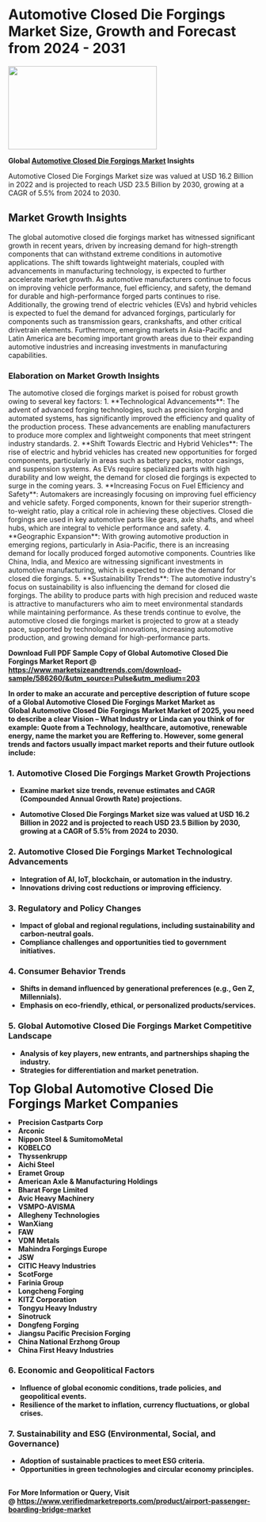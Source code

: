 <H1>Automotive Closed Die Forgings Market Size, Growth and Forecast from 2024 - 2031</H1><img class="aligncenter size-medium wp-image-584254" src="https://thirdeyenews.in/wp-content/uploads/2024/09/Global-Market-Research-300x168.jpeg" alt="" width="300" height="168" /><p><strong>Global&nbsp;<a href="https://www.marketsizeandtrends.com/download-sample/586260/&amp;utm_source=Pulse&amp;utm_medium=203">Automotive Closed Die Forgings Market</a> Insights</strong></p><p>Automotive Closed Die Forgings Market size was valued at USD 16.2 Billion in 2022 and is projected to reach USD 23.5 Billion by 2030, growing at a CAGR of 5.5% from 2024 to 2030.</p><p><h2>Market Growth Insights</h2> The global automotive closed die forgings market has witnessed significant growth in recent years, driven by increasing demand for high-strength components that can withstand extreme conditions in automotive applications. The shift towards lightweight materials, coupled with advancements in manufacturing technology, is expected to further accelerate market growth. As automotive manufacturers continue to focus on improving vehicle performance, fuel efficiency, and safety, the demand for durable and high-performance forged parts continues to rise. Additionally, the growing trend of electric vehicles (EVs) and hybrid vehicles is expected to fuel the demand for advanced forgings, particularly for components such as transmission gears, crankshafts, and other critical drivetrain elements. Furthermore, emerging markets in Asia-Pacific and Latin America are becoming important growth areas due to their expanding automotive industries and increasing investments in manufacturing capabilities. <p><strong></strong></p> <h3>Elaboration on Market Growth Insights</h3> The automotive closed die forgings market is poised for robust growth owing to several key factors: 1. **Technological Advancements**: The advent of advanced forging technologies, such as precision forging and automated systems, has significantly improved the efficiency and quality of the production process. These advancements are enabling manufacturers to produce more complex and lightweight components that meet stringent industry standards. 2. **Shift Towards Electric and Hybrid Vehicles**: The rise of electric and hybrid vehicles has created new opportunities for forged components, particularly in areas such as battery packs, motor casings, and suspension systems. As EVs require specialized parts with high durability and low weight, the demand for closed die forgings is expected to surge in the coming years. 3. **Increasing Focus on Fuel Efficiency and Safety**: Automakers are increasingly focusing on improving fuel efficiency and vehicle safety. Forged components, known for their superior strength-to-weight ratio, play a critical role in achieving these objectives. Closed die forgings are used in key automotive parts like gears, axle shafts, and wheel hubs, which are integral to vehicle performance and safety. 4. **Geographic Expansion**: With growing automotive production in emerging regions, particularly in Asia-Pacific, there is an increasing demand for locally produced forged automotive components. Countries like China, India, and Mexico are witnessing significant investments in automotive manufacturing, which is expected to drive the demand for closed die forgings. 5. **Sustainability Trends**: The automotive industry's focus on sustainability is also influencing the demand for closed die forgings. The ability to produce parts with high precision and reduced waste is attractive to manufacturers who aim to meet environmental standards while maintaining performance. As these trends continue to evolve, the automotive closed die forgings market is projected to grow at a steady pace, supported by technological innovations, increasing automotive production, and growing demand for high-performance parts. <p><strong></p><p><span class=""><strong>Download Full PDF Sample Copy of Global Automotive Closed Die Forgings Market Report</strong> @ <a href="https://www.marketsizeandtrends.com/download-sample/586260/&amp;utm_source=Pulse&amp;utm_medium=203" target="_blank">https://www.marketsizeandtrends.com/download-sample/586260/&amp;utm_source=Pulse&amp;utm_medium=203</a></span></p><p>In order to make an accurate and perceptive description of future scope of a Global&nbsp;Automotive Closed Die Forgings Market Market as Global&nbsp;Automotive Closed Die Forgings Market Market of 2025, you need to describe a clear Vision &ndash; What Industry or Linda can you think of for example: Quote from a Technology, healthcare, automotive, renewable energy, name the market you are Reffering to. However, some general trends and factors usually impact market reports and their future outlook include:</p><h3>1.&nbsp;<strong>Automotive Closed Die Forgings Market Growth Projections</strong></h3><ul><li>Examine market size trends, revenue estimates and CAGR (Compounded Annual Growth Rate) projections.</li><li><p>Automotive Closed Die Forgings Market size was valued at USD 16.2 Billion in 2022 and is projected to reach USD 23.5 Billion by 2030, growing at a CAGR of 5.5% from 2024 to 2030.</p></li></ul><h3>2.&nbsp;<strong>Automotive Closed Die Forgings Market Technological Advancements</strong></h3><ul><li>Integration of AI, IoT, blockchain, or automation in the industry.</li><li>Innovations driving cost reductions or improving efficiency.</li></ul><h3>3.&nbsp;<strong>Regulatory and Policy Changes</strong></h3><ul><li>Impact of global and regional regulations, including sustainability and carbon-neutral goals.</li><li>Compliance challenges and opportunities tied to government initiatives.</li></ul><h3>4.&nbsp;<strong>Consumer Behavior Trends</strong></h3><ul><li>Shifts in demand influenced by generational preferences (e.g., Gen Z, Millennials).</li><li>Emphasis on eco-friendly, ethical, or personalized products/services.</li></ul><h3>5.&nbsp;<strong>Global Automotive Closed Die Forgings Market Competitive Landscape</strong></h3><ul><li>Analysis of key players, new entrants, and partnerships shaping the industry.</li><li>Strategies for differentiation and market penetration.</li></ul><p data-pm-slice="1 1 []"><span style="color: inherit; font-family: inherit; font-size: 25px;">Top Global Automotive Closed Die Forgings Market Companies</span></p><div class="" data-test-id=""><p><li>Precision Castparts Corp</li><li> Arconic</li><li> Nippon Steel & SumitomoMetal</li><li> KOBELCO</li><li> Thyssenkrupp</li><li> Aichi Steel</li><li> Eramet Group</li><li> American Axle & Manufacturing Holdings</li><li> Bharat Forge Limited</li><li> Avic Heavy Machinery</li><li> VSMPO-AVISMA</li><li> Allegheny Technologies</li><li> WanXiang</li><li> FAW</li><li> VDM Metals</li><li> Mahindra Forgings Europe</li><li> JSW</li><li> CITIC Heavy Industries</li><li> ScotForge</li><li> Farinia Group</li><li> Longcheng Forging</li><li> KITZ Corporation</li><li> Tongyu Heavy Industry</li><li> Sinotruck</li><li> Dongfeng Forging</li><li> Jiangsu Pacific Precision Forging</li><li> China National Erzhong Group</li><li> China First Heavy Industries</li></p></div><h3>6.&nbsp;<strong>Economic and Geopolitical Factors</strong></h3><ul><li>Influence of global economic conditions, trade policies, and geopolitical events.</li><li>Resilience of the market to inflation, currency fluctuations, or global crises.</li></ul><h3>7.&nbsp;<strong>Sustainability and ESG (Environmental, Social, and Governance)</strong></h3><ul><li>Adoption of sustainable practices to meet ESG criteria.</li><li>Opportunities in green technologies and circular economy principles.</li></ul><h2><strong style="font-size: 14px;">For More Information or Query, Visit @&nbsp;</strong><a style="background-color: #ffffff; font-size: 14px;" href="https://www.marketsizeandtrends.com/report/automotive-closed-die-forgings-market/" target="_blank">https://www.verifiedmarketreports.com/product/airport-passenger-boarding-bridge-market</a></h2>
